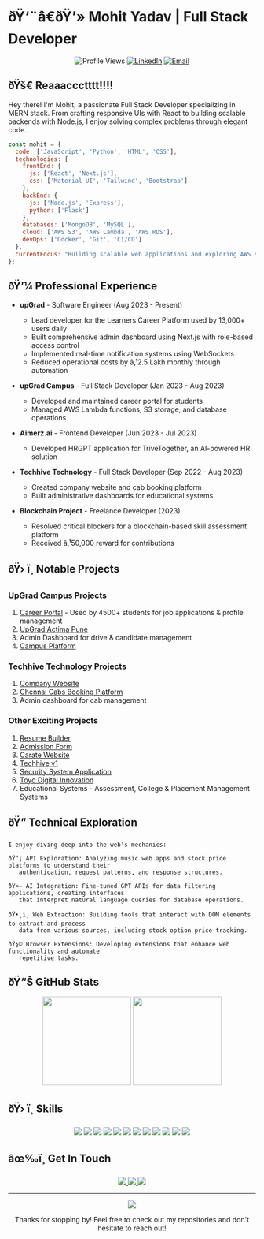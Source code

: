 # ðŸ‘¨â€ðŸ’» Mohit Yadav | Full Stack Developer

<div align="center">
  
![Profile Views](https://komarev.com/ghpvc/?username=Mohityadav-code&label=Profile+Views&color=blueviolet)
[![LinkedIn](https://img.shields.io/badge/LinkedIn-Connect-blue?style=flat&logo=linkedin)](https://www.linkedin.com/in/mohityadav-code/)
[![Email](https://img.shields.io/badge/Email-Contact-red?style=flat&logo=gmail)](mailto:mohit.mern.developer@gmail.com)

</div>

## ðŸš€ Reaaaccctttt!!!!

Hey there! I'm Mohit, a passionate Full Stack Developer specializing in MERN stack. From crafting responsive UIs with React to building scalable backends with Node.js, I enjoy solving complex problems through elegant code.

```javascript
const mohit = {
  code: ['JavaScript', 'Python', 'HTML', 'CSS'],
  technologies: {
    frontEnd: {
      js: ['React', 'Next.js'],
      css: ['Material UI', 'Tailwind', 'Bootstrap']
    },
    backEnd: {
      js: ['Node.js', 'Express'],
      python: ['Flask']
    },
    databases: ['MongoDB', 'MySQL'],
    cloud: ['AWS S3', 'AWS Lambda', 'AWS RDS'],
    devOps: ['Docker', 'Git', 'CI/CD']
  },
  currentFocus: "Building scalable web applications and exploring AWS services",
};
```

## ðŸ’¼ Professional Experience

- **upGrad** - Software Engineer (Aug 2023 - Present)
  - Lead developer for the Learners Career Platform used by 13,000+ users daily
  - Built comprehensive admin dashboard using Next.js with role-based access control
  - Implemented real-time notification systems using WebSockets
  - Reduced operational costs by â‚¹2.5 Lakh monthly through automation

- **upGrad Campus** - Full Stack Developer (Jan 2023 - Aug 2023)
  - Developed and maintained career portal for students
  - Managed AWS Lambda functions, S3 storage, and database operations

- **Aimerz.ai** - Frontend Developer (Jun 2023 - Jul 2023)
  - Developed HRGPT application for TriveTogether, an AI-powered HR solution

- **Techhive Technology** - Full Stack Developer (Sep 2022 - Aug 2023)
  - Created company website and cab booking platform
  - Built administrative dashboards for educational systems

- **Blockchain Project** - Freelance Developer (2023)
  - Resolved critical blockers for a blockchain-based skill assessment platform
  - Received â‚¹50,000 reward for contributions

## ðŸ› ï¸ Notable Projects

### UpGrad Campus Projects
1. [Career Portal](https://job-application-process-executive.upgradcampus.com/) - Used by 4500+ students for job applications & profile management
2. [UpGrad Actima Pune](https://upgrad-actima-pune.com/)
3. Admin Dashboard for drive & candidate management
4. [Campus Platform](https://transcendent-semifreddo-0c0c46.netlify.app/)

### Techhive Technology Projects
1. [Company Website](https://techhivetechnology.com/)
2. [Chennai Cabs Booking Platform](https://chennaicabs.in/)
3. Admin dashboard for cab management

### Other Exciting Projects
1. [Resume Builder](https://tranquil-trifle-7e4027.netlify.app/)
2. [Admission Form](https://cms-admission-form.netlify.app/)
3. [Carate Website](https://tangerine-twilight-278cbf.netlify.app/)
4. [Techhive v1](https://magenta-swan-76baca.netlify.app/)
5. [Security System Application](https://heroic-sopapillas-9c3a08.netlify.app/)
6. [Toyo Digital Innovation](https://toyodigitalinnovation.com/)
7. Educational Systems - Assessment, College & Placement Management Systems

## ðŸ” Technical Exploration

```
I enjoy diving deep into the web's mechanics:

ðŸ“¡ API Exploration: Analyzing music web apps and stock price platforms to understand their 
   authentication, request patterns, and response structures.

ðŸ¤– AI Integration: Fine-tuned GPT APIs for data filtering applications, creating interfaces 
   that interpret natural language queries for database operations.

ðŸ•¸ï¸ Web Extraction: Building tools that interact with DOM elements to extract and process 
   data from various sources, including stock option price tracking.

ðŸ§© Browser Extensions: Developing extensions that enhance web functionality and automate 
   repetitive tasks.
```

## ðŸ“Š GitHub Stats

<div align="center">
  <img height="180em" src="https://github-readme-stats.vercel.app/api?username=Mohityadav-code&show_icons=true&theme=radical&include_all_commits=true&count_private=true"/>
  <img height="180em" src="https://github-readme-stats.vercel.app/api/top-langs/?username=Mohityadav-code&layout=compact&langs_count=7&theme=radical"/>
</div>

## ðŸ› ï¸ Skills

<div align="center">
  <img src="https://img.shields.io/badge/React-20232A?style=for-the-badge&logo=react&logoColor=61DAFB"/>
  <img src="https://img.shields.io/badge/Next.js-000000?style=for-the-badge&logo=next.js&logoColor=white"/>
  <img src="https://img.shields.io/badge/Node.js-339933?style=for-the-badge&logo=nodedotjs&logoColor=white"/>
  <img src="https://img.shields.io/badge/Express.js-000000?style=for-the-badge&logo=express&logoColor=white"/>
  <img src="https://img.shields.io/badge/JavaScript-F7DF1E?style=for-the-badge&logo=javascript&logoColor=black"/>
  <img src="https://img.shields.io/badge/Python-3776AB?style=for-the-badge&logo=python&logoColor=white"/>
  <img src="https://img.shields.io/badge/Flask-000000?style=for-the-badge&logo=flask&logoColor=white"/>
  <img src="https://img.shields.io/badge/MongoDB-4EA94B?style=for-the-badge&logo=mongodb&logoColor=white"/>
  <img src="https://img.shields.io/badge/MySQL-005C84?style=for-the-badge&logo=mysql&logoColor=white"/>
  <img src="https://img.shields.io/badge/AWS-232F3E?style=for-the-badge&logo=amazon-aws&logoColor=white"/>
  <img src="https://img.shields.io/badge/Docker-2CA5E0?style=for-the-badge&logo=docker&logoColor=white"/>
  <img src="https://img.shields.io/badge/Git-F05032?style=for-the-badge&logo=git&logoColor=white"/>
</div>

## âœ‰ï¸ Get In Touch

<div align="center">
  <a href="mailto:mohit.mern.developer@gmail.com">
    <img src="https://img.shields.io/badge/Email-mohit.mern.developer%40gmail.com-D14836?style=for-the-badge&logo=gmail&logoColor=white"/>
  </a>
  <a href="https://www.linkedin.com/in/mohityadav-code/">
    <img src="https://img.shields.io/badge/LinkedIn-Mohit_Yadav-0077B5?style=for-the-badge&logo=linkedin&logoColor=white"/>
  </a>
  <a href="tel:9009484884">
    <img src="https://img.shields.io/badge/Phone-9009484884-25D366?style=for-the-badge&logo=whatsapp&logoColor=white"/>
  </a>
</div>

---

<div align="center">
  <img src="https://forthebadge.com/images/badges/built-with-love.svg"/>
  <p>Thanks for stopping by! Feel free to check out my repositories and don't hesitate to reach out!</p>
</div>

